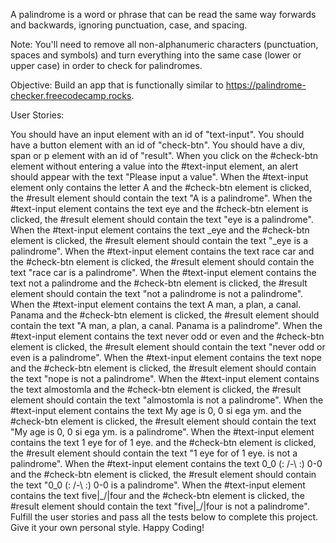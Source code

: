 A palindrome is a word or phrase that can be read the same way forwards and backwards, ignoring punctuation, case, and spacing.

Note: You'll need to remove all non-alphanumeric characters (punctuation, spaces and symbols) and turn everything into the same case (lower or upper case) in order to check for palindromes.

Objective: Build an app that is functionally similar to https://palindrome-checker.freecodecamp.rocks.

User Stories:

You should have an input element with an id of "text-input".
You should have a button element with an id of "check-btn".
You should have a div, span or p element with an id of "result".
When you click on the #check-btn element without entering a value into the #text-input element, an alert should appear with the text "Please input a value".
When the #text-input element only contains the letter A and the #check-btn element is clicked, the #result element should contain the text "A is a palindrome".
When the #text-input element contains the text eye and the #check-btn element is clicked, the #result element should contain the text "eye is a palindrome".
When the #text-input element contains the text _eye and the #check-btn element is clicked, the #result element should contain the text "_eye is a palindrome".
When the #text-input element contains the text race car and the #check-btn element is clicked, the #result element should contain the text "race car is a palindrome".
When the #text-input element contains the text not a palindrome and the #check-btn element is clicked, the #result element should contain the text "not a palindrome is not a palindrome".
When the #text-input element contains the text A man, a plan, a canal. Panama and the #check-btn element is clicked, the #result element should contain the text "A man, a plan, a canal. Panama is a palindrome".
When the #text-input element contains the text never odd or even and the #check-btn element is clicked, the #result element should contain the text "never odd or even is a palindrome".
When the #text-input element contains the text nope and the #check-btn element is clicked, the #result element should contain the text "nope is not a palindrome".
When the #text-input element contains the text almostomla and the #check-btn element is clicked, the #result element should contain the text "almostomla is not a palindrome".
When the #text-input element contains the text My age is 0, 0 si ega ym. and the #check-btn element is clicked, the #result element should contain the text "My age is 0, 0 si ega ym. is a palindrome".
When the #text-input element contains the text 1 eye for of 1 eye. and the #check-btn element is clicked, the #result element should contain the text "1 eye for of 1 eye. is not a palindrome".
When the #text-input element contains the text 0_0 (: /-\ :) 0-0 and the #check-btn element is clicked, the #result element should contain the text "0_0 (: /-\ :) 0-0 is a palindrome".
When the #text-input element contains the text five|\_/|four and the #check-btn element is clicked, the #result element should contain the text "five|\_/|four is not a palindrome".
Fulfill the user stories and pass all the tests below to complete this project. Give it your own personal style. Happy Coding!